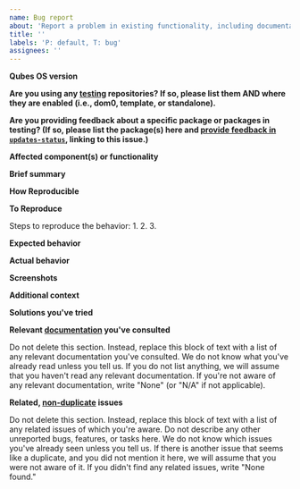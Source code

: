 ```yaml
---
name: Bug report
about: 'Report a problem in existing functionality, including documentation and infrastructure.'
title: ''
labels: 'P: default, T: bug'
assignees: ''
---
```


<!--(Please use this issue template. Do not delete it.)-->
<!--(Before filing this report, please read: https://www.qubes-os.org/doc/issue-tracking/)-->

**Qubes OS version**
<!--(The version of Qubes OS you're using (e.g., `R4.0`), available via the command `cat /etc/qubes-release` in a dom0 terminal.)-->



**Are you using any [testing](https://www.qubes-os.org/doc/testing/) repositories? If so, please list them AND where they are enabled (i.e., dom0, template, or standalone).**
<!--(Please be sure to specify both the names of any enabled testing repos AND where the testing repos are enabled.)-->



**Are you providing feedback about a specific package or packages in testing? (If so, please list the package(s) here and [provide feedback in `updates-status`](https://www.qubes-os.org/doc/testing/#providing-feedback), linking to this issue.)**



**Affected component(s) or functionality**
<!--(The component or functionality of Qubes OS that is not working as expected.)-->



**Brief summary**
<!--(A clear and concise summary of the bug.)-->



**How Reproducible**
<!--(At what rate does the bug occur when the steps to reproduce are performed?)-->



**To Reproduce**

Steps to reproduce the behavior:
1. 
2. 
3. 

**Expected behavior**
<!--(A clear and concise description of what you expected to happen.)-->



**Actual behavior**
<!--(What actually happened instead of what you expected to happen.)-->



**Screenshots**
<!--(If applicable, add screenshots to help explain your problem.)-->



**Additional context**
<!--(Add any other context about the problem here.)-->



**Solutions you've tried**
<!--(If applicable, any solutions or workarounds you've already tried.)-->



**Relevant [documentation](https://www.qubes-os.org/doc/) you've consulted**
<!--(Please read the text below and replace it with you own answer to this prompt.)-->

Do not delete this section. Instead, replace this block of text with a list of
any relevant documentation you've consulted. We do not know what you've already
read unless you tell us. If you do not list anything, we will assume that you
haven't read any relevant documentation. If you're not aware of any relevant
documentation, write "None" (or "N/A" if not applicable).

**Related, [non-duplicate](https://www.qubes-os.org/doc/reporting-bugs/#new-issues-should-not-be-duplicates-of-existing-issues) issues**
<!--(Please read the text below and replace it with you own answer to this prompt.)-->

Do not delete this section. Instead, replace this block of text with a list of
any related issues of which you're aware. Do not describe any other unreported
bugs, features, or tasks here. We do not know which issues you've already seen
unless you tell us. If there is another issue that seems like a duplicate, and
you did not mention it here, we will assume that you were not aware of it. If
you didn't find any related issues, write "None found."

